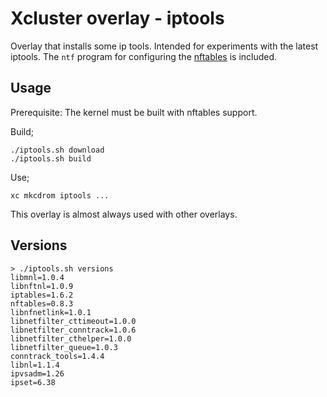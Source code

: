 # Xcluster overlay - iptools

Overlay that installs some ip tools. Intended for experiments with
the latest iptools. The `ntf` program for configuring the
[nftables](https://netfilter.org/projects/nftables/index.html) is
included.


Usage
-----

Prerequisite: The kernel must be built with nftables support.

Build;

```
./iptools.sh download
./iptools.sh build
```

Use;

```
xc mkcdrom iptools ...
```

This overlay is almost always used with other overlays.

Versions
--------

```
> ./iptools.sh versions
libmnl=1.0.4
libnftnl=1.0.9
iptables=1.6.2
nftables=0.8.3
libnfnetlink=1.0.1
libnetfilter_cttimeout=1.0.0
libnetfilter_conntrack=1.0.6
libnetfilter_cthelper=1.0.0
libnetfilter_queue=1.0.3
conntrack_tools=1.4.4
libnl=1.1.4
ipvsadm=1.26
ipset=6.38
```
